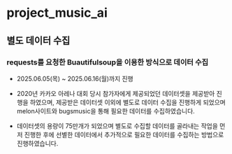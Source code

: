 
# project_music_ai


## 별도 데이터 수집 

### requests를 요청한 Buautifulsoup을 이용한 방식으로 데이터 수집
+ 2025.06.05(목) ~ 2025.06.16(월)까지 진행 

+ 2020년 카카오 아레나 대회 당시 참가자에게 제공되었던 데이터셋을 제공받아 진행을 하였으며, 제공받은 데이터셋 이외에
 별도로 데이터 수집을 진행하게 되었으며 melon사이트와 bugsmusic을 통해 필요한 데이터를 수집하였습니다.

+ 데이터셋의 용량이 75만개가 되었으며 별도로 수집할 데이터를 골라내는 작업을 먼저 진행한 후에 선별한 데이터에서
  추가적으로 필요한 데이터를 수집하는 방법으로 진행하였습니다.

